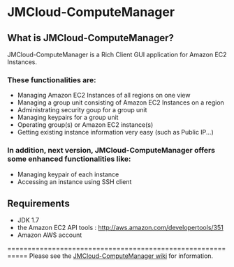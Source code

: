 JMCloud-ComputeManager
======================

## What is JMCloud-ComputeManager?
JMCloud-ComputeManager is a Rich Client GUI application for Amazon EC2 Instances.

### These functionalities are:
* Managing Amazon EC2 Instances of all regions on one view
* Managing a group unit consisting of Amazon EC2 Instances on a region
* Administrating security goup for a group unit
* Managing keypairs for a group unit
* Operating group(s) or Amazon EC2 instance(s)
* Getting existing instance information very easy (such as Public IP...)

### In addition, next version, JMCloud-ComputeManager offers some enhanced functionalities like:
* Managing keypair of each instance
* Accessing an instance using SSH client

## Requirements
* JDK 1.7
* the Amazon EC2 API tools : http://aws.amazon.com/developertools/351
* Amazon AWS account

===========================================================
Please see the [JMCloud-ComputeManager wiki](https://github.com/JM-Lab/JMCloud-ComputeManager/wiki) for information. 